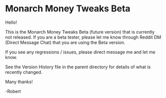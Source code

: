# Monarch Money Tweaks Beta

Hello!

This is the Monarch Money Tweaks Beta (future version) that is currently not released.  If you are a beta tester, please let me know through Reddit DM (Direct Message Chat) that you are using the Beta version.   

If you see any regressions / issues, please direct message me and let me know.

See the Version History file in the parent directory for details of what is recently changed.

Many thanks!

-Robert
